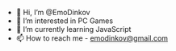 - 👋 Hi, I’m @EmoDinkov
- 👀 I’m interested in PC Games
- 🌱 I’m currently learning JavaScript
- 📫 How to reach me - emodinkov@gmail.com

<!---
EmoDinkov/EmoDinkov is a ✨ special ✨ repository because its `README.md` (this file) appears on your GitHub profile.
You can click the Preview link to take a look at your changes.
--->
